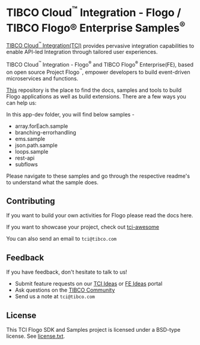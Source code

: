 # TIBCO Cloud<sup>&trade;</sup> Integration - Flogo / TIBCO Flogo® Enterprise Samples<sup>&reg;</sup>

[TIBCO Cloud<sup>&trade;</sup> Integration(TCI)](https://www.tibco.com/products/tibco-cloud-integration) provides pervasive integration capabilities to enable API-led Integration through tailored user experiences.

TIBCO Cloud<sup>&trade;</sup> Integration - Flogo<sup>&reg;</sup> and TIBCO Flogo<sup>&reg;</sup> Enterprise(FE), based on open source Project Flogo<sup>&trade;</sup>, empower developers to build event-driven microservices and functions.

[This](https://github.com/TIBCOSoftware/tci-flogo) repository is the place to find the docs, samples and tools to build Flogo applications as well as build extensions. There are a few ways you can help us:

In this app-dev folder, you will find below samples - 

* array.forEach.sample
* branching-errorhandling
* ems.sample
* json.path.sample
* loops.sample
* rest-api
* subflows

Please navigate to these samples and go through the respective readme's to understand what the sample does.

## Contributing
If you want to build your own activities for Flogo please read the docs here.

If you want to showcase your project, check out [tci-awesome](https://github.com/TIBCOSoftware/tci-awesome)

You can also send an email to `tci@tibco.com`

## Feedback
If you have feedback, don't hesitate to talk to us!

* Submit feature requests on our [TCI Ideas](https://ideas.tibco.com/?project=TCI) or [FE Ideas](https://ideas.tibco.com/?project=FE) portal
* Ask questions on the [TIBCO Community](https://community.tibco.com/answers/product/344006)
* Send us a note at `tci@tibco.com`


## License
This TCI Flogo SDK and Samples project is licensed under a BSD-type license. See [license.txt](license.txt).
